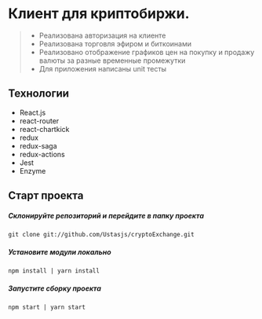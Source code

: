 # Клиент для криптобиржи.
> - Реализована авторизация на клиенте
> - Реализована торговля эфиром и биткоинами
> - Реализовано отображение графиков цен на покупку и продажу валюты за разные временные промежутки
> - Для приложения написаны unit тесты

## Технологии
- React.js
- react-router
- react-chartkick
- redux
- redux-saga
- redux-actions
- Jest
- Enzyme


## Старт проекта

##### Склонируйте репозиторий и перейдите в папку проекта

```
git clone git://github.com/Ustasjs/cryptoExchange.git
```

##### Установите модули локально

```
npm install | yarn install
```
##### Запустите сборку проекта

```
npm start | yarn start
```